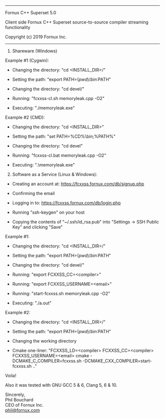 ****************************************************************

Fornux C++ Superset 5.0

Client side Fornux C++ Superset source-to-source compiler streaming functionality

Copyright (c) 2019
Fornux Inc.

****************************************************************


1) Shareware (Windows)


Example #1 (Cygwin):

- Changing the directory: "cd \<INSTALL_DIR\>/"

- Setting the path: "export PATH=$(pwd)/bin:$PATH"

- Changing the directory: "cd devel/"

- Running: "fcxxss-cl.sh memoryleak.cpp -O2"

- Executing: "./memoryleak.exe"


Example #2 (CMD):

- Changing the directory: "cd \<INSTALL_DIR\>\"

- Setting the path: "set PATH=%CD%\bin;%PATH%"

- Changing the directory: "cd devel\"

- Running: "fcxxss-cl.bat memoryleak.cpp -O2"

- Executing: ".\memoryleak.exe"


2) Software as a Service (Linux & Windows):

- Creating an account at: https://fcxxss.fornux.com/db/signup.php

- Confirming the email

- Logging in to: https://fcxxss.fornux.com/db/login.php

- Running "ssh-keygen" on your host

- Copying the contents of "~/.ssh/id_rsa.pub" into "Settings -> SSH Public Key" and clicking "Save"


Example #1:

- Changing the directory: "cd \<INSTALL_DIR\>/"

- Setting the path: "export PATH=$(pwd)/bin:$PATH"

- Changing the directory: "cd devel/"

- Running: "export FCXXSS_CC=\<compiler\>"

- Running: "export FCXXSS_USERNAME=\<email\>"

- Running: "start-fcxxss.sh memoryleak.cpp -O2"

- Executing: "./a.out"


Example #2:

- Changing the directory: "cd \<INSTALL_DIR\>/"

- Setting the path: "export PATH=$(pwd)/bin:$PATH"

- Changing the working directory

- Cmake one-liner: "FCXXSS_LD=\<compiler\> FCXXSS_CC=\<compiler\> FCXXSS_USERNAME=\<email\> cmake -DCMAKE_C_COMPILER=fcxxss.sh -DCMAKE_CXX_COMPILER=start-fcxxss.sh .."


Voila! 

Also it was tested with GNU GCC 5 & 6, Clang 5, 6 & 10.


Sincerely,  
Phil Bouchard  
CEO of Fornux Inc.  
phil@fornux.com  
